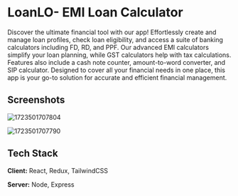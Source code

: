 
# LoanLO- EMI Loan Calculator

Discover the ultimate financial tool with our app! Effortlessly create and manage loan profiles, check loan eligibility, and access a suite of banking calculators including FD, RD, and PPF. Our advanced EMI calculators simplify your loan planning, while GST calculators help with tax calculations. Features also include a cash note counter, amount-to-word converter, and SIP calculator. Designed to cover all your financial needs in one place, this app is your go-to solution for accurate and efficient financial management.

## Screenshots
![1723501707804](https://github.com/user-attachments/assets/99679cb6-75c7-44d0-8bbb-b982e8c9a4b2)

![1723501707790](https://github.com/user-attachments/assets/93c0065d-6fc4-4492-aad1-f4bb40450233)




## Tech Stack

**Client:** React, Redux, TailwindCSS

**Server:** Node, Express

